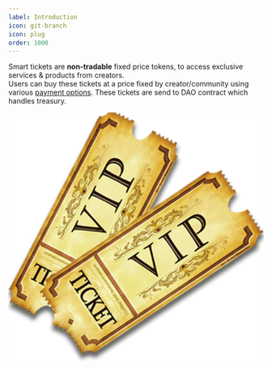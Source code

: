 ```yaml
---
label: Introduction
icon: git-branch
icon: plug
order: 1000
---
```

 
  Smart tickets are **non-tradable** fixed price tokens, to access exclusive services & products from creators.   
  Users can buy these tickets at a price fixed by creator/community using various [payment options](../payments). These tickets are send to DAO contract which handles treasury.
<!-- <img src="./assets/tickets.png" width="400" height="250" /> -->
![](../../assets/tickets.png)